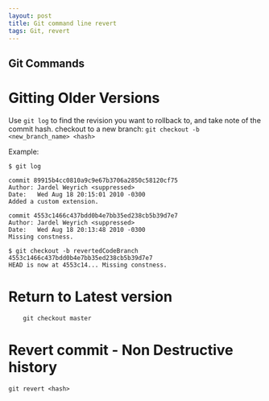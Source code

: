 ```yaml
---
layout: post
title: Git command line revert
tags: Git, revert
---
```

## Git Commands

# Gitting Older Versions
Use `git log` to find the revision you want to rollback to, and take note of the commit hash.
checkout to a new branch: `git checkout -b <new_branch_name> <hash>`

Example:
    
	$ git log
    
	commit 89915b4cc0810a9c9e67b3706a2850c58120cf75
    Author: Jardel Weyrich <suppressed>
    Date:   Wed Aug 18 20:15:01 2010 -0300
    Added a custom extension.
    
	commit 4553c1466c437bdd0b4e7bb35ed238cb5b39d7e7
    Author: Jardel Weyrich <suppressed>
    Date:   Wed Aug 18 20:13:48 2010 -0300
    Missing constness.
    
    $ git checkout -b revertedCodeBranch 4553c1466c437bdd0b4e7bb35ed238cb5b39d7e7
    HEAD is now at 4553c14... Missing constness.
    
# Return to Latest version
		git checkout master

# Revert commit - Non Destructive history
	git revert <hash>

